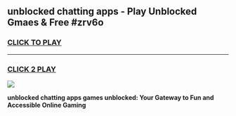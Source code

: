 
## unblocked chatting apps - Play Unblocked Gmaes & Free #zrv6o
<h3>
<a href="https://news.freeplayer.one?title=unblocked_chatting_apps&ref=24F">CLICK TO PLAY</a></h3>
<hr>

<h3>
<a href="https://news.freeplayer.one?title=unblocked_chatting_apps&ref=24F">CLICK 2 PLAY</a>
  
</h3>

<a href="https://news.freeplayer.one?title=unblocked_chatting_apps&ref=24F/"><img src="https://clearcache.store/games.png"></a>


**unblocked chatting apps games unblocked: Your Gateway to Fun and Accessible Online Gaming**
